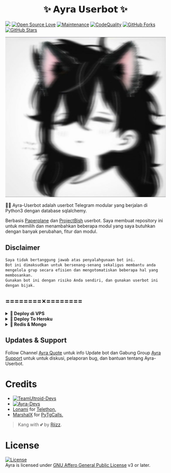  <h1 align="center">✨ 𝗔𝘆𝗿𝗮 𝗨𝘀𝗲𝗿𝗯𝗼𝘁 ✨</h1>

<a href="https://github.com/riizzvbss/Ayra-Userbot2/commits"> <img src="https://img.shields.io/github/last-commit/riizzvbss/Ayra-Userbot2?color=red&logo=github&logoColor=blue&style=for-the-badge" /></a>
[![Open Source Love](https://badges.frapsoft.com/os/v2/open-source.png?v=103)](https://github.com/riizzvbss/Ayra-Userbot2)
[![Maintenance](https://img.shields.io/badge/Maintained%3F-Yes-blue)](https://GitHub.com/riizzvbss/Ayra-Userbot2/graphs/commit-activity)
[![CodeQuality](https://img.shields.io/codacy/grade/a723cb464d5a4d25be3152b5d71de82d?color=blue&logo=codacy)](https://app.codacy.com/gh/riizzvbss/Ayra-Userbot2/dashboard)
[![GitHub Forks](https://img.shields.io/github/forks/riizzvbss/Ayra-Userbot2?&logo=github)](https://github.com/riizzvbss/Ayra-Userbot2/fork)
[![GitHub Stars](https://img.shields.io/github/stars/riizzvbss/Ayra-Userbot2?&logo=github)](https://github.com/riizzvbss/Ayra-Userbot2/stargazers)


<p align="center">
  <img src="./resources/extras/logo.jpg">
</p>

👩‍💻 Ayra-Userbot adalah userbot Telegram modular yang berjalan di Python3 dengan database sqlalchemy.

Berbasis [Paperplane](https://github.com/RaphielGang/Telegram-UserBot) dan [ProjectBish](https://github.com/adekmaulana/ProjectBish) userbot.
Saya membuat repository ini untuk memilih dan menambahkan beberapa modul yang saya butuhkan dengan banyak perubahan, fitur dan modul.

## Disclaimer

```
Saya tidak bertanggung jawab atas penyalahgunaan bot ini.
Bot ini dimaksudkan untuk bersenang-senang sekaligus membantu anda
mengelola grup secara efisien dan mengotomatiskan beberapa hal yang membosankan.
Gunakan bot ini dengan risiko Anda sendiri, dan gunakan userbot ini dengan bijak.
```

## ========×========

<details>
<summary><b>🔗 Deploy di VPS</b></summary>
<br>

### Tutorial Deploy di VPS


 • `git clone https://github.com/riizzvbss/Ayra-Userbot2`

 • `cd Ayra-Userbot2`

 • `pip3 install -r requirements.txt`
 
 • `pip3 install -r resources/startup/optional-requirements.txt`

 • `cp sample_config.env .env `

 • `nano .env `
  - isi vars
  - Jika sudah 
  - ketik ctrl + S
  - ctrl + X

 • `screen -S Ayra-Userbot2`

 • `bash startup`
 
 • `CTRL A & CTRL D`

</details>

<details>
<summary><b>🔗 Deploy To Heroku</b></summary>
<br>

<p><a href="https://heroku.com/deploy?template=https://github.com/riizzvbss/Ayra-Userbot2"><img src="https://img.shields.io/badge/BUAT DI-HEROKU-aqua?style=plastic&logo=heroku&logoColor=gold"width="300" /></a></p>


</details>

<details>
<summary><b>🔗 Redis & Mongo </b></summary>
<br>

### Tutorial Redis & Mongo

- For **Redis** (tutorial [here](./resources/extras/redistut.md))
  - `REDIS_URI` - Redis endpoint URL, from [redislabs](http://redislabs.com/).
  - `REDIS_PASSWORD` - Redis endpoint Password, from [redislabs](http://redislabs.com/).
- For **MONGODB**
  - `MONGO_URI` - Get it from [mongodb](https://mongodb.com/atlas).
- For **SQLDB**
  - `DATABASE_URL`- Get it from [elephantsql](https://elephantsql.com).
  
  </details>

## Updates & Support

Follow Channel [Ayra Quote](https://t.me/ayrapunya) untuk info Update bot dan Gabung Group [Ayra Support](https://t.me/gdrnch) untuk untuk diskusi, pelaporan bug, dan bantuan tentang Ayra-Userbot.

# Credits
* [![TeamUltroid-Devs](https://img.shields.io/static/v1?label=Teamultroid&message=devs&color=critical)](https://t.me/UltroidDevs)
* [![Ayra-Devs](https://img.shields.io/static/v1?label=Ayra&message=devs&color=critical)](https://t.me/riizzvbss)
* [Lonami](https://github.com/LonamiWebs/) for [Telethon.](https://github.com/LonamiWebs/Telethon)
* [MarshalX](https://github.com/MarshalX) for [PyTgCalls.](https://github.com/MarshalX/tgcalls)

> Kang with 💕 by [Riizz](https://t.me/riizzvbss).    

# License
[![License](https://www.gnu.org/graphics/agplv3-155x51.png)](LICENSE)   
Ayra is licensed under [GNU Affero General Public License](https://www.gnu.org/licenses/agpl-3.0.en.html) v3 or later.


